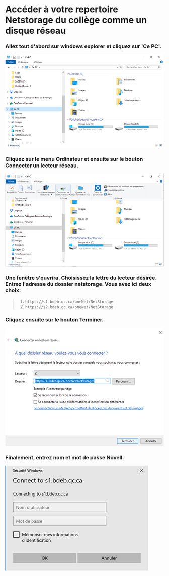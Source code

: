 # Accéder à votre repertoire Netstorage du collège comme un disque réseau

### Allez tout d'abord sur windows explorer et cliquez sur '**Ce PC**'.
![](https://github.com/sbeau/AEC-IA/blob/master/Partage_Classe/images/fenetre_CePC.PNG)

### Cliquez sur le menu **Ordinateur** et ensuite sur le bouton **Connecter un lecteur réseau**.
![](https://github.com/sbeau/AEC-IA/blob/master/Partage_Classe/images/fenetre_ConnecterUnLecteurReseau.png)

### Une fenêtre s'ouvrira. Choisissez la lettre du lecteur désirée. Entrez l'adresse du dossier netstorage. Vous avez ici deux choix:
> 1. `https://s1.bdeb.qc.ca/oneNet/NetStorage`
> 2. `https://s2.bdeb.qc.ca/oneNet/NetStorage`
### Cliquez ensuite sur le bouton **Terminer**.
![](https://github.com/sbeau/AEC-IA/blob/master/Partage_Classe/images/fenetre_ConnecterUnLecteurReseau-Adresse.png)

### Finalement, entrez nom et mot de passe Novell.
![](https://github.com/sbeau/AEC-IA/blob/master/Partage_Classe/images/fenetre_ConnecterUnLecteurReseau-mdp.png)
